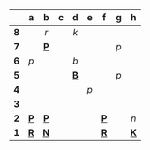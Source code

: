 |     |  a  |  b  |  c  |  d  |  e  |  f  |  g  |  h  |
|:---:|:---:|:---:|:---:|:---:|:---:|:---:|:---:|:---:|
|  **8**  |     |  _r_  |     |  _k_  |     |     |     |     |
|  **7**  |     |  [**P**](https://github.com/grim-kalman)  |     |     |     |     |  _p_  |     |
|  **6**  |  _p_  |     |     |  _b_  |     |     |     |     |
|  **5**  |     |     |     |  [**B**](http://localhost:8080/api/chess/select?square=d5)  |     |     |  _p_  |     |
|  **4**  |     |     |     |     |  _p_  |     |     |     |
|  **3**  |     |     |     |     |     |     |     |     |
|  **2**  |  [**P**](http://localhost:8080/api/chess/select?square=a2)  |  [**P**](http://localhost:8080/api/chess/select?square=b2)  |     |     |     |  [**P**](http://localhost:8080/api/chess/select?square=f2)  |     |  _n_  |
|  **1**  |  [**R**](https://github.com/grim-kalman)  |  [**N**](http://localhost:8080/api/chess/select?square=b1)  |     |     |     |  [**R**](http://localhost:8080/api/chess/select?square=f1)  |     |  [**K**](http://localhost:8080/api/chess/select?square=h1)  |
